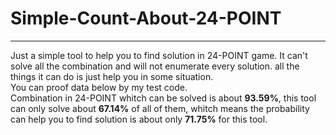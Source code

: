 # Simple-Count-About-24-POINT
---
Just a simple tool to help you to find solution in 24-POINT game. It can't solve all the combination and will not enumerate every solution. all the things it can do is just help you in some situation.    
You can proof data below by my test code.    
Combination in 24-POINT whitch can be solved is about **93.59%**, this tool can only solve about **67.14%** of all of them, whitch means the probability can help you to find solution is about only **71.75%** for this tool.